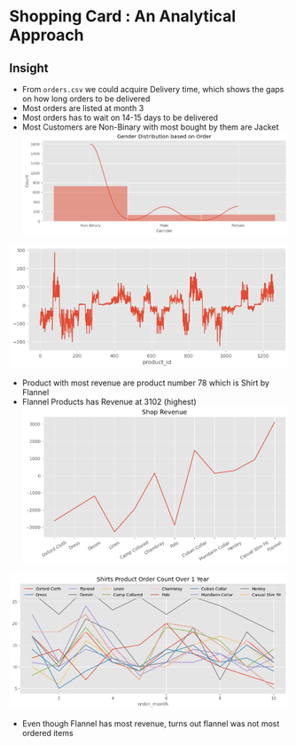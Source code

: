 # Shopping Card : An Analytical Approach


## Insight


- From `orders.csv` we could acquire Delivery time, which shows the gaps on how long orders to be delivered
- Most orders are listed at month 3
- Most orders has to wait on 14-15 days to be delivered
- Most Customers are Non-Binary with most bought by them are Jacket
![Gender Distribution](image-3.png)

![Revenues](image.png)
- Product with most revenue are product number 78 which is Shirt by Flannel
- Flannel Products has Revenue at 3102 (highest)
![Shop Revenue](image-1.png)

![Shirts Order Count over 1 year](image-2.png)
- Even though Flannel has most revenue, turns out flannel was not most ordered items